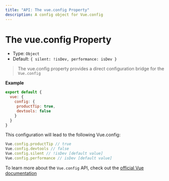 ```yaml
---
title: "API: The vue.config Property"
description: A config object for Vue.config
---
```



# The vue.config Property

- Type: `Object`
- Default: `{ silent: !isDev, performance: isDev }`

> The vue.config property provides a direct configuration bridge for the `Vue.config`


**Example**

```js
export default {
  vue: {
    config: {
     productTip: true,
     devtools: false
    }
  }
}
```

This configuration will lead to the following Vue.config:

``` js
Vue.config.productTip // true
Vue.config.devtools // false
Vue.config.silent // !isDev [default value]
Vue.config.performance // isDev [default value]
```


To learn more about the `Vue.config` API, check out the [official Vue documentation](https://vuejs.org/v2/api/#Global-Config)
